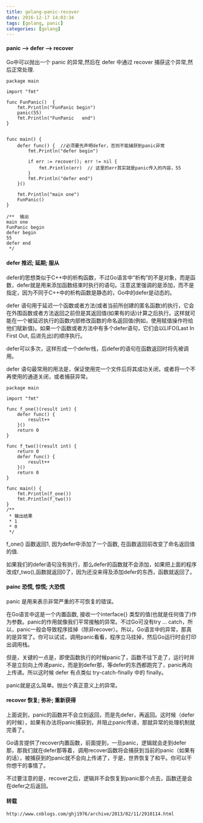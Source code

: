 ```yaml
---
title: golang-panic-recover
date: 2016-12-17 14:03:34
tags: [golang, panic]
categories: [golang]
---
```



#### panic --> defer --> recover

  Go中可以抛出一个 panic 的异常,然后在 defer 中通过 recover 捕获这个异常,然后正常处理.
 
    package main
    
    import "fmt"
    
    func FunPanic()  {
        fmt.Println("FunPanic begin")
        panic(55)
        fmt.Println("FunPanic   end")
    }
    
    
    func main() {
        defer func() {  //必须要先声明defer，否则不能捕获到panic异常
            fmt.Println("defer begin")
    
            if err := recover(); err != nil {
                fmt.Println(err)  // 这里的err其实就是panic传入的内容，55
            }
            fmt.Println("defer end")
        }()
    
        fmt.Println("main one")
        FunPanic()
    }
    
    /**  输出
    main one
    FunPanic begin
    defer begin
    55
    defer end
     */

#### defer  推迟; 延期; 服从

  defer的思想类似于C++中的析构函数，不过Go语言中“析构”的不是对象，而是函数，defer就是用来添加函数结束时执行的语句。注意这里强调的是添加，而不是指定，因为不同于C++中的析构函数是静态的，Go中的defer是动态的。

  defer 语句用于延迟一个函数或者方法(或者当前所创建的匿名函数)的执行，它会在外围函数或者方法返回之前但是其返回值(如果有的话)计算之后执行。这样就可能在一个被延迟执行的函数内部修改函数的命名返回值(例如，使用赋值操作符给他们赋新值)。如果一个函数或者方法中有多个defer语句，它们会以LIFO(Last In First Out, 后进先出)的顺序执行。

  defer可以多次，这样形成一个defer栈，后defer的语句在函数返回时将先被调用。

  defer 语句最常用的用法是，保证使用完一个文件后将其成功关闭，或者将一个不再使用的通道关闭，或者捕获异常。

    package main

    import "fmt"

    func f_one()(result int) {
        defer func() {
            result++
        }()
        return 0
    }

    func f_two()(result int) {
        return 0
        defer func() {
            result++
        }()
        return 0
    }

    func main() {
        fmt.Println(f_one())
        fmt.Println(f_two())
    }
    /**
     * 输出结果
     * 1
     * 0
     */


  f_one() 函数返回1, 因为defer中添加了一个函数, 在函数返回前改变了命名返回值的值.

  如果我们的defer语句没有执行，那么defer的函数就不会添加，如果把上面的程序改成f_two(),函数就返回0了，因为还没来得及添加defer的东西，函数就返回了。

#### painc 恐慌, 惊慌; 大恐慌

  panic 是用来表示非常严重的不可恢复的错误。

  在Go语言中这是一个内置函数, 接收一个interface{} 类型的值(也就是任何值了)作为参数。panic的作用就像我们平常接触的异常。不过Go可没有try ... catch，所以，panic一般会导致程序挂掉（除非recover）。所以，Go语言中的异常，那真的是异常了。你可以试试，调用panic看看，程序立马挂掉，然后Go运行时会打印出调用栈。

  但是，关键的一点是，即使函数执行的时候panic了，函数不往下走了，运行时并不是立刻向上传递panic，而是到defer那，等defer的东西都跑完了，panic再向上传递。所以这时候 defer 有点类似 try-catch-finally 中的 finally。

  panic就是这么简单。抛出个真正意义上的异常。


#### recover  恢复; 弥补; 重新获得
  
  上面说到，panic的函数并不会立刻返回，而是先defer，再返回。这时候（defer的时候），如果有办法将panic捕获到，并阻止panic传递，那就异常的处理机制就完善了。

  Go语言提供了recover内置函数，前面提到，一旦panic，逻辑就会走到defer那，那我们就在defer那等着，调用recover函数将会捕获到当前的panic（如果有的话），被捕获到的panic就不会向上传递了，于是，世界恢复了和平。你可以干你想干的事情了。

  不过要注意的是，recover之后，逻辑并不会恢复到panic那个点去，函数还是会在defer之后返回。

 


#### 转载
    http://www.cnblogs.com/ghj1976/archive/2013/02/11/2910114.html
